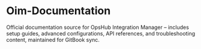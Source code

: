 # Oim-Documentation
Official documentation source for OpsHub Integration Manager – includes setup guides, advanced configurations, API references, and troubleshooting content, maintained for GitBook sync.
